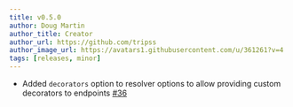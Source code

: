 ```yaml
---
title: v0.5.0
author: Doug Martin
author_title: Creator
author_url: https://github.com/tripss
author_image_url: https://avatars1.githubusercontent.com/u/361261?v=4
tags: [releases, minor]
---
```


* Added `decorators` option to resolver options to allow providing custom decorators to endpoints [#36](https://github.com/tripss/nestjs-query/issues/36)  
